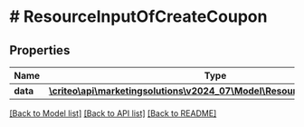 # # ResourceInputOfCreateCoupon

## Properties

Name | Type | Description | Notes
------------ | ------------- | ------------- | -------------
**data** | [**\criteo\api\marketingsolutions\v2024_07\Model\ResourceOfCreateCoupon**](ResourceOfCreateCoupon.md) |  | [optional]

[[Back to Model list]](../../README.md#models) [[Back to API list]](../../README.md#endpoints) [[Back to README]](../../README.md)

